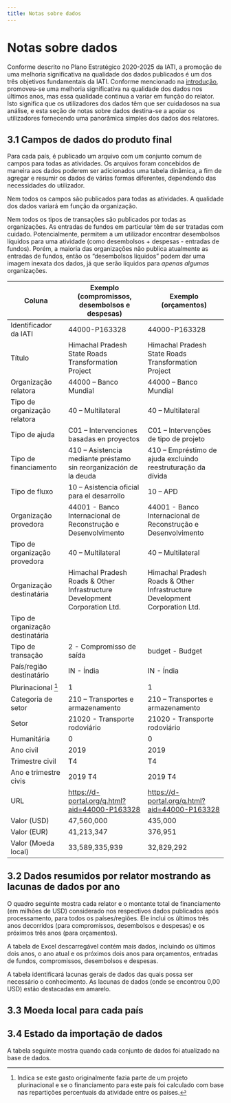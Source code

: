 ```yaml
---
title: Notas sobre dados
---
```


# Notas sobre dados

Conforme descrito no Plano Estratégico 2020-2025 da IATI, a promoção de uma melhoria significativa na qualidade dos dados publicados é um dos três objetivos fundamentais da IATI. Conforme mencionado na [introdução](/pt/introduction/#11-apoio-aos-governos-dos-paises-parceiros-para-melhorar-o-acesso-e-a-utilizacao-de-dados-da-iati), promoveu-se uma melhoria significativa na qualidade dos dados nos últimos anos, mas essa qualidade continua a variar em função do relator. Isto significa que os utilizadores dos dados têm que ser cuidadosos na sua análise, e esta seção de notas sobre dados destina-se a apoiar os utilizadores fornecendo uma panorâmica simples dos dados dos relatores.

## 3.1  Campos de dados do produto final

Para cada país, é publicado um arquivo com um conjunto comum de campos para todas as atividades. Os arquivos foram concebidos de maneira aos dados poderem ser adicionados uma tabela dinâmica, a fim de agregar e resumir os dados de várias formas diferentes, dependendo das necessidades do utilizador.

Nem todos os campos são publicados para todas as atividades. A qualidade dos dados variará em função da organização.

Nem todos os tipos de transações são publicados por todas as organizações. As entradas de fundos em particular têm de ser tratadas com cuidado. Potencialmente, permitem a um utilizador encontrar desembolsos líquidos para uma atividade (como desembolsos + despesas - entradas de fundos). Porém, a maioria das organizações não publica atualmente as entradas de fundos, então os “desembolsos líquidos” podem dar uma imagem inexata dos dados, já que serão líquidos para *apenas algumas* organizações.

<div class="table">

Coluna | Exemplo (compromissos, desembolsos e despesas) | Exemplo (orçamentos)
--- | --- | ---
Identificador da IATI | 44000-P163328 | 44000-P163328
Título | Himachal Pradesh State Roads Transformation Project | Himachal Pradesh State Roads Transformation Project
Organização relatora | 44000 – Banco Mundial | 44000 – Banco Mundial
Tipo de organização relatora | 40 – Multilateral | 40 – Multilateral
Tipo de ajuda | C01 – Intervenciones basadas en proyectos| C01 – Intervenções de tipo de projeto
Tipo de financiamento | 410 – Asistencia mediante préstamo sin reorganización de la deuda | 410 – Empréstimo de ajuda excluindo reestruturação da dívida
Tipo de fluxo | 10 – Asistencia oficial para el desarrollo | 10 – APD
Organização provedora | 44001 - Banco Internacional de Reconstrução e Desenvolvimento | 44001 - Banco Internacional de Reconstrução e Desenvolvimento
Tipo de organização provedora | 40 – Multilateral | 40 – Multilateral
Organização destinatária | Himachal Pradesh Roads & Other Infrastructure Development Corporation Ltd. | Himachal Pradesh Roads & Other Infrastructure Development Corporation Ltd.
Tipo de organização destinatária | |
Tipo de transação | 2 - Compromisso de saída | budget - Budget
País/região destinatário | IN - Índia | IN - Índia
Plurinacional [^1] | 1  | 1
Categoria de setor | 210 – Transportes e armazenamento | 210 – Transportes e armazenamento
Setor | 21020 - Transporte rodoviário | 21020 - Transporte rodoviário
Humanitária | 0 | 0
Ano civil | 2019 | 2019
Trimestre civil | T4 | T4
Ano e trimestre civis | 2019 T4 | 2019 T4
URL | https://d-portal.org/q.html?aid=44000-P163328 | https://d-portal.org/q.html?aid=44000-P163328
Valor (USD) | 47,560,000 | 435,000
Valor (EUR) | 41,213,347 | 376,951
Valor (Moeda local) | 33,589,335,939 | 32,829,292

</div>

## 3.2 Dados resumidos por relator mostrando as lacunas de dados por ano

O quadro seguinte mostra cada relator e o montante total de financiamento (em milhões de USD) considerado nos respectivos dados publicados após processamento, para todos os países/regiões. Ele inclui os últimos três anos decorridos (para compromissos, desembolsos e despesas) e os próximos três anos (para orçamentos).

A tabela de Excel descarregável contém mais dados, incluindo os últimos dois anos, o ano atual e os próximos dois anos para orçamentos, entradas de fundos, compromissos, desembolsos e despesas.

A tabela identificará lacunas gerais de dados das quais possa ser necessário o conhecimento. As lacunas de dados (onde se encontrou 0,00 USD) estão destacadas em amarelo.

<data-gaps-year></data-gaps-year>

## 3.3 Moeda local para cada país

<countries-currencies></countries-currencies>


[^1]: Indica se este gasto originalmente fazia parte de um projeto plurinacional e se o financiamento para este país foi calculado com base nas repartições percentuais da atividade entre os países.

## 3.4 Estado da importação de dados

A tabela seguinte mostra quando cada conjunto de dados foi atualizado na base de dados.

<data-processing></data-processing>

